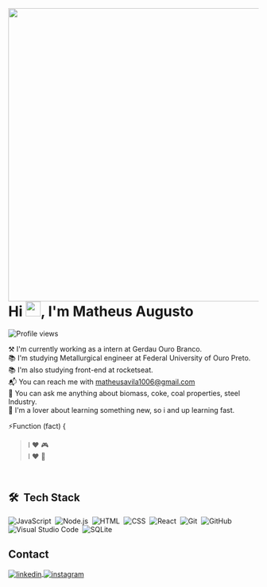 
<img align="right" height="590em" src="https://raw.githubusercontent.com/gist/matavila/08c88593c4bf43498b301b5e5646a8b9/raw/0c164bb26118c4582564e483496ac2653e1afe69/githubcard.svg"/>

<h1 align="left">Hi <img src="https://raw.githubusercontent.com/kaueMarques/kaueMarques/master/hi.gif" height="30px">, I'm Matheus Augusto</h1>

<p align="left"> <img src="https://komarev.com/ghpvc/?username=matavila&color=yellow" alt="Profile views" /> </p>

⚒️ I'm currently working as a intern at Gerdau Ouro Branco. <br>
📚 I'm studying Metallurgical engineer at Federal University of Ouro Preto. <br>
📚 I'm also studying front-end at rocketseat. <br>
📬 You can reach me with matheusavila1006@gmail.com <br>
💬 You can ask me anything about biomass, coke, coal properties, steel Industry. <br>
🛑 I'm a lover about learning something new, so i and up learning fast. <br>

⚡Function (fact) { 
 > I ❤️ 🎮  <br>
 > I ❤️ 🤖  <br>
<br>

## 🛠 &nbsp;Tech Stack

![JavaScript](https://img.shields.io/badge/-JavaScript-05122A?style=flat&logo=javascript)&nbsp;
![Node.js](https://img.shields.io/badge/-Node.js-05122A?style=flat&logo=node.js)&nbsp;
![HTML](https://img.shields.io/badge/-HTML-05122A?style=flat&logo=HTML5)&nbsp;
![CSS](https://img.shields.io/badge/-CSS-05122A?style=flat&logo=CSS3&logoColor=1572B6)&nbsp;
![React](https://img.shields.io/badge/-React-05122A?style=flat&logo=react)&nbsp;
![Git](https://img.shields.io/badge/-Git-05122A?style=flat&logo=git)&nbsp;
![GitHub](https://img.shields.io/badge/-GitHub-05122A?style=flat&logo=github)&nbsp;
![Visual Studio Code](https://img.shields.io/badge/-Visual%20Studio%20Code-05122A?style=flat&logo=visual-studio-code&logoColor=007ACC)&nbsp;
![SQLite](https://img.shields.io/badge/-SQLite-05122A?style=flat&logo=sqlite)&nbsp;
<br>

## Contact

<a href="https://www.linkedin.com/in/matheus-avilla/" target="_blank">
  <img align="center" src="https://img.shields.io/badge/-matheus_avila-05122A?style=flat&logo=linkedin" alt="linkedin"/>
</a>
<a href="https://instagram.com/math_production" target="_blank">
 <img align="center" src="https://img.shields.io/badge/-matheus_avila-05122A?style=flat&logo=instagram" alt="instagram"/>
</a>

